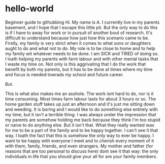 # hello-world
Beginner guide to githubbing
Hi. My name is A. I currently live in my parents basement, and I hope that I escape this little pit. But the only way to do this is if I have to away for work or in pursuit of another bout of research. It's difficult to understand because how just how this scenario came to be. Firstly, my family is very strict when it comes to what sons or daughters aught to do and what not to do. My role is to be close to home and to help my family wit whatever needs to be done. I am SICK and TIRED of doing so. I loath helping my parents with farm labour and with other menial tasks that I waste my time on. Not only is this aggrivating that I do the work that benefit by both my parents, but it has to be done at times where my time and focus is needed towrads my school and future career.

But.

This is what also makes me an asshole. The work isnt hard to do, nor is it time consuming. Most times farm labour lasts for about 3 hours or so. The home garden stuff takes up just an afternoon and it's just me sitting down and weeding. It is boring and I would like to do something else entirely with my time, but it isn't a terrible thing. I was always under the impression that my parents are somehow holding me back because they think I'm too stupid or naive to do anything else. But it isn't that. What they really wanted was for me to be a part of the family and to be happy together. I can't see it that way. I loath the fact that this is somehow the only way to ever be happy. I want to be happy with everyone I meet and to cherish every moment of it with them, family, friends, and even strangers. My mother and father (for reasons that are too personal to discuss here) dont see it that way: the only individuals in life that you should give your all for are your family members.

